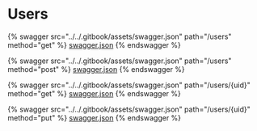 # Users

{% swagger src="../../.gitbook/assets/swagger.json" path="/users" method="get" %}
[swagger.json](../../.gitbook/assets/swagger.json)
{% endswagger %}

{% swagger src="../../.gitbook/assets/swagger.json" path="/users" method="post" %}
[swagger.json](../../.gitbook/assets/swagger.json)
{% endswagger %}

{% swagger src="../../.gitbook/assets/swagger.json" path="/users/{uid}" method="get" %}
[swagger.json](../../.gitbook/assets/swagger.json)
{% endswagger %}

{% swagger src="../../.gitbook/assets/swagger.json" path="/users/{uid}" method="put" %}
[swagger.json](../../.gitbook/assets/swagger.json)
{% endswagger %}
